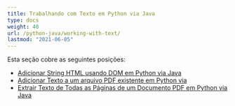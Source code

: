```yaml
---
title: Trabalhando com Texto em Python via Java
type: docs
weight: 40
url: /python-java/working-with-text/
lastmod: "2021-06-05"
---
```


Esta seção cobre as seguintes posições:

- [Adicionar String HTML usando DOM em Python via Java](/pdf/python-java/add-html-string-using-dom-in-python/)
- [Adicionar Texto a um arquivo PDF existente em Python via](/pdf/python-java/add-text-to-an-existing-pdf-file-in-python/)
- [Extrair Texto de Todas as Páginas de um Documento PDF em Python via Java](/pdf/python-java/extract-text-from-all-the-pages-of-a-pdf-document-in-python/)